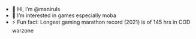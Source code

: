 - 👋 Hi, I’m @maniruls
- 👀 I’m interested in games especially moba
- ⚡ Fun fact: Longest gaming marathon record (2021) is of 145 hrs in COD warzone

